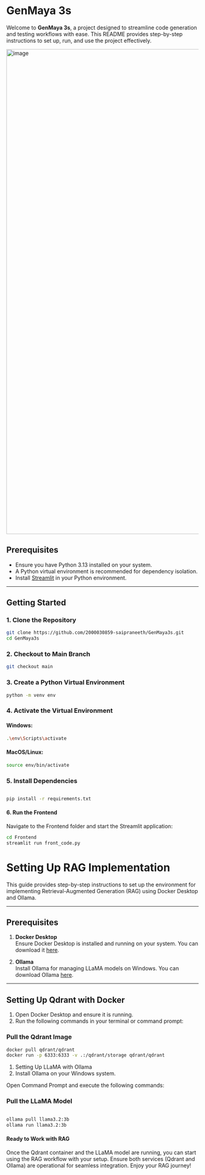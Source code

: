 # GenMaya 3s

Welcome to **GenMaya 3s**, a project designed to streamline code generation and testing workflows with ease. This README provides step-by-step instructions to set up, run, and use the project effectively.

<img width="1269" alt="image" src="https://github.com/user-attachments/assets/20085b82-d418-453d-9ea0-48248d4144d3">


## Prerequisites

- Ensure you have Python 3.13 installed on your system.
- A Python virtual environment is recommended for dependency isolation.
- Install [Streamlit](https://streamlit.io/) in your Python environment.

---

## Getting Started

### 1. Clone the Repository

```bash
git clone https://github.com/2000030859-saipraneeth/GenMaya3s.git
cd GenMaya3s 
```

### 2. Checkout to Main Branch

```bash
git checkout main
```

### 3. Create a Python Virtual Environment
```bash
python -m venv env
```

### 4. Activate the Virtual Environment
#### Windows:
```bash
.\env\Scripts\activate
```
#### MacOS/Linux:
```bash
source env/bin/activate
```

### 5. Install Dependencies
```bash

pip install -r requirements.txt
```
#### 6. Run the Frontend
Navigate to the Frontend folder and start the Streamlit application:

```bash
cd Frontend
streamlit run front_code.py
```

# Setting Up RAG Implementation

This guide provides step-by-step instructions to set up the environment for implementing Retrieval-Augmented Generation (RAG) using Docker Desktop and Ollama.

---

## Prerequisites

1. **Docker Desktop**  
   Ensure Docker Desktop is installed and running on your system. You can download it [here](https://www.docker.com/products/docker-desktop/).

2. **Ollama**  
   Install Ollama for managing LLaMA models on Windows. You can download Ollama [here](https://ollama.ai/).

---

## Setting Up Qdrant with Docker

1. Open Docker Desktop and ensure it is running.
2. Run the following commands in your terminal or command prompt:

### Pull the Qdrant Image
   ```bash
   docker pull qdrant/qdrant
   docker run -p 6333:6333 -v .:/qdrant/storage qdrant/qdrant
```

1. Setting Up LLaMA with Ollama
2. Install Ollama on your Windows system.

Open Command Prompt and execute the following commands:

### Pull the LLaMA Model
```bash

ollama pull llama3.2:3b
ollama run llama3.2:3b
```

#### Ready to Work with RAG
Once the Qdrant container and the LLaMA model are running, you can start using the RAG workflow with your setup. Ensure both services (Qdrant and Ollama) are operational for seamless integration.
Enjoy your RAG journey! 




